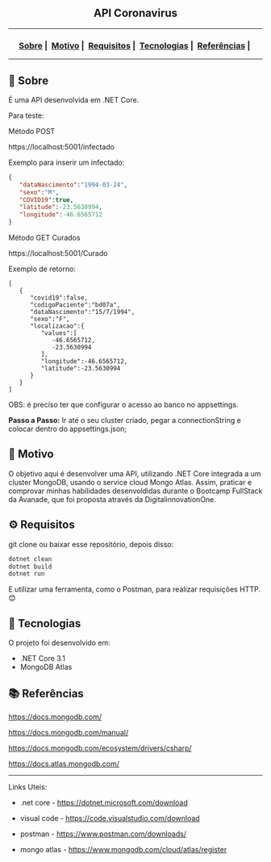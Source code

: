 <h2 align="center">API Coronavirus</h2>

___




<h3 align="center">
  <a href="#about">Sobre</a>&nbsp;|&nbsp;
  <a href="#reason">Motivo</a>&nbsp;|&nbsp;
  <a href="#requirements">Requisitos</a>&nbsp;|&nbsp;
  <a href="#technologies">Tecnologias</a>&nbsp;|&nbsp;
	<a href="#references">Referências</a>&nbsp;|&nbsp;
</h3>

___


<h2 id="about">🔎 Sobre</h2>

É uma API desenvolvida em .NET Core.

Para teste:

Método POST

https://localhost:5001/infectado

Exemplo para inserir um infectado:

```json
{
   "dataNascimento":"1994-03-24",
   "sexo":"M",
   "COVID19":true,
   "latitude":-23.5630994,
   "longitude":-46.6565712
}
```
Método GET Curados

https://localhost:5001/Curado

Exemplo de retorno:
```
[
   {
      "covid19":false,
      "codigoPaciente":"bd07a",
      "dataNascimento":"15/7/1994",
      "sexo":"F",
      "localizacao":{
         "values":[
            -46.6565712,
            -23.5630994
         ],
         "longitude":-46.6565712,
         "latitude":-23.5630994
      }
   }
]
```

OBS: é preciso ter que configurar o acesso ao banco no appsettings. 

**Passo a Passo:** Ir até o seu cluster criado, pegar a connectionString e colocar dentro do appsettings.json;

<h2 id="reason">🎯 Motivo</h2>

O objetivo aqui é desenvolver uma API, utilizando .NET Core integrada a um cluster MongoDB, usando o service cloud Mongo Atlas. Assim, praticar e comprovar minhas habilidades desenvoldidas durante o Bootcamp FullStack da Avanade, que foi proposta através da DigitalinnovationOne.

<h2 id="requirements">⚙ Requisitos</h2>

git clone ou baixar esse repositório, depois disso:

```bash
dotnet clean
dotnet build
dotnet run
```
E utilizar uma ferramenta, como o Postman, para realizar requisições HTTP. 😊

<h2 id="technologies">🚀 Tecnologias</h2>

O projeto foi desenvolvido em:

- .NET Core 3.1
- MongoDB Atlas


<h2 id="references">📚 Referências</h2>

https://docs.mongodb.com/

https://docs.mongodb.com/manual/

https://docs.mongodb.com/ecosystem/drivers/csharp/

https://docs.atlas.mongodb.com/

-----------------------------------------------
Links Uteis:

- .net core - https://dotnet.microsoft.com/download

- visual code - https://code.visualstudio.com/download

- postman - https://www.postman.com/downloads/

- mongo atlas - https://www.mongodb.com/cloud/atlas/register
